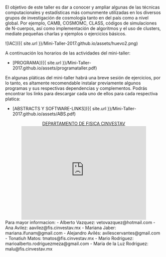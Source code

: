 ---
---

El objetivo de este taller es dar a conocer y ampliar algunas de las técnicas computacionales y estadísticas más comunmente utilizadas
en los diversos grupos de investigación de cosmología tanto en del país como a nivel global.
Por ejemplo, CAMB, COSMOMC, CLASS, códigos de simulaciones de N-cuerpos, así como implementación de algoritmos y el uso de clusters,
mediate pequeñas charlas y ejemplos o ejercicios básicos.


![IAC]({{ site.url }}/Mini-Taller-2017.github.io/assets/huevo2.png)

A continuación los horarios de las actividades del mini-taller:

- [PROGRAMA]({{ site.url }}/Mini-Taller-2017.github.io/assets/programataller.pdf)<br>

En algunas pláticas del mini-taller habrá una breve sesión de ejercicios, por lo tanto, es altamente recomendable instalar 
previamente algunos programas y sus respectivas dependencias y complementos. Podrás encontrar los links 
para descargar cada uno de ellos para cada respectiva platica:    
- [ABSTRACTS Y SOFTWARE-LINKS]({{ site.url }}/Mini-Taller-2017.github.io/assets/ABS.pdf)<br>

<center>
<a href="http://www.fis.cinvestav.mx/es/content/view/28/59/">DEPARTAMENTO DE FISICA CINVESTAV</a><br>
<iframe src="https://www.google.com/maps/embed?pb=!1m18!1m12!1m3!1d3760.719140943481!2d-99.13107568509201!3d19.51071568684002!2m3!1f0!2f0!3f0!3m2!1i1024!2i768!4f13.1!3m3!1m2!1s0x85d1f9c3f8c2a46d%3A0xff57ce285b4ec07a!2sCINVESTAV+Departamento+de+F%C3%ADsica!5e0!3m2!1ses-419!2smx!4v1491026280354" width="400" height="300" frameborder="0" style="border:0" allowfullscreen></iframe>
</center>
Para mayor informacion: 
- Alberto Vazquez: vetovazquez@hotmail.com
- Ana Avilez: aavilez@fis.cinvestav.mx
- Mariana Jaber: mariana.ifunam@gmail.com
- Alejandro Avilés: avilescervantes@gmail.com
- Tonatiuh Matos: tmatos@fis.cinvestav.mx
- Mario Rodriguez: marioalberto.rodriguezmeza@gmail.com
- Maria de la Luz Rodriguez: malu@fis.cinvestav.mx




